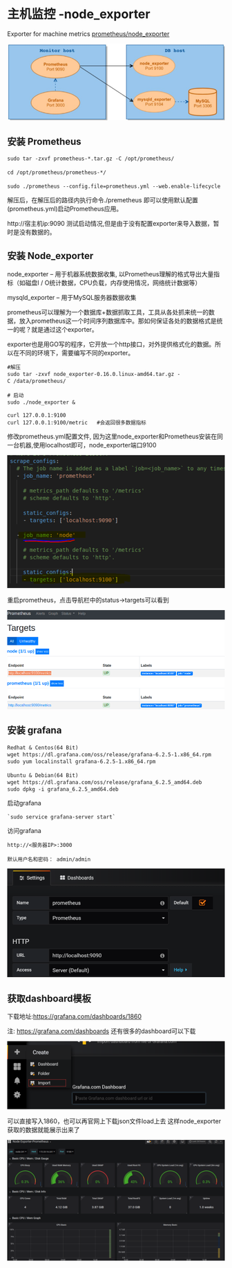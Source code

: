 # 主机监控 -node_exporter

Exporter for machine metrics  [prometheus/node_exporter](https://github.com/prometheus/node_exporter)

![node_exporter-7.jpg](./_images/node_exporter-7.jpg)

## 安装 Prometheus

``` shell
sudo tar -zxvf prometheus-*.tar.gz -C /opt/prometheus/

cd /opt/prometheus/prometheus-*/

sudo ./prometheus --config.file=prometheus.yml --web.enable-lifecycle
```

解压后，在解压后的路径内执行命令./premetheus 即可以使用默认配置(prometheus.yml)启动Prometheus应用。

http://宿主机ip:9090 测试启动情况,但是由于没有配置exporter来导入数据，暂时是没有数据的。

## 安装 Node_exporter

node_exporter – 用于机器系统数据收集, 以Prometheus理解的格式导出大量指标（如磁盘I / O统计数据，CPU负载，内存使用情况，网络统计数据等）

mysqld_exporter – 用于MySQL服务器数据收集

prometheus可以理解为一个数据库+数据抓取工具，工具从各处抓来统一的数据，放入prometheus这一个时间序列数据库中。那如何保证各处的数据格式是统一的呢？就是通过这个exporter。

exporter也是用GO写的程序，它开放一个http接口，对外提供格式化的数据。所以在不同的环境下，需要编写不同的exporter。

```
#解压
sudo tar -zxvf node_exporter-0.16.0.linux-amd64.tar.gz -C /data/prometheus/

# 启动
sudo ./node_exporter &
```

```
curl 127.0.0.1:9100
curl 127.0.0.1:9100/metric   #会返回很多数据指标
```

修改prometheus.yml配置文件, 因为这里node_exporter和Prometheus安装在同一台机器,使用localhost即可，node_exporter端口9100

![node_exporter-2.png](./_images/node_exporter-2.png)

重启prometheus，点击导航栏中的status->targets可以看到

![node_exporter-3.png](./_images/node_exporter-3.png)

## 安装 grafana

```
Redhat & Centos(64 Bit)
wget https://dl.grafana.com/oss/release/grafana-6.2.5-1.x86_64.rpm
sudo yum localinstall grafana-6.2.5-1.x86_64.rpm

Ubuntu & Debian(64 Bit)
wget https://dl.grafana.com/oss/release/grafana_6.2.5_amd64.deb
sudo dpkg -i grafana_6.2.5_amd64.deb
```

启动grafana

    `sudo service grafana-server start`

访问grafana 

    http://<服务器IP>:3000

    默认用户名和密码： admin/admin

![node_exporter-4.png](./_images/node_exporter-4.png)


## 获取dashboard模板

下载地址:https://grafana.com/dashboards/1860

注: https://grafana.com/dashboards 还有很多的dashboard可以下载

![node_exporter-6.png](./_images/node_exporter-6.png)

可以直接写入1860，也可以再官网上下载json文件load上去
这样node_exporter获取的数据就能展示出来了

![node_exporter-5.png](./_images/node_exporter-8.png)